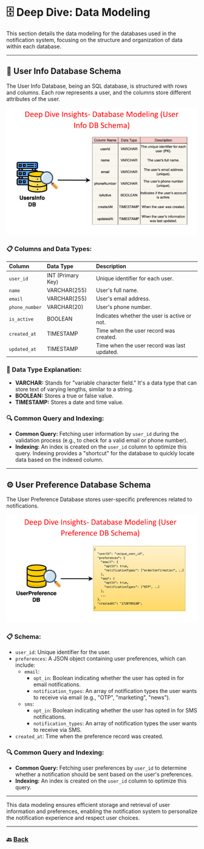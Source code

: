 # **🗄️ Deep Dive: Data Modeling**

This section details the data modeling for the databases used in the notification system, focusing on the structure and organization of data within each database.

---

## **👤 User Info Database Schema**

The User Info Database, being an SQL database, is structured with rows and columns. Each row represents a user, and the columns store different attributes of the user.

![05.png](img/05.png)

### **📋 Columns and Data Types:**

| Column | Data Type | Description |
| :---- | :---- | :---- |
| `user_id` | INT (Primary Key) | Unique identifier for each user. |
| `name` | VARCHAR(255) | User's full name. |
| `email` | VARCHAR(255) | User's email address. |
| `phone_number` | VARCHAR(20) | User's phone number. |
| `is_active` | BOOLEAN | Indicates whether the user is active or not. |
| `created_at` | TIMESTAMP | Time when the user record was created. |
| `updated_at` | TIMESTAMP | Time when the user record was last updated. |

### **📝 Data Type Explanation:**

* **VARCHAR:** Stands for "variable character field." It's a data type that can store text of varying lengths, similar to a string.
* **BOOLEAN:** Stores a true or false value.
* **TIMESTAMP:** Stores a date and time value.

### **🔍 Common Query and Indexing:**

* **Common Query:** Fetching user information by `user_id` during the validation process (e.g., to check for a valid email or phone number).
* **Indexing:** An index is created on the `user_id` column to optimize this query. Indexing provides a "shortcut" for the database to quickly locate data based on the indexed column.

---

## **⚙️ User Preference Database Schema**

The User Preference Database stores user-specific preferences related to notifications.

![06.png](img/06.png)

### **📋 Schema:**

* `user_id`: Unique identifier for the user.
* `preferences`: A JSON object containing user preferences, which can include:
  * `email`:
    * `opt_in`: Boolean indicating whether the user has opted in for email notifications.
    * `notification_types`: An array of notification types the user wants to receive via email (e.g., "OTP", "marketing", "news").
  * `sms`:
    * `opt_in`: Boolean indicating whether the user has opted in for SMS notifications.
    * `notification_types`: An array of notification types the user wants to receive via SMS.
* `created_at`: Time when the preference record was created.

### **🔍 Common Query and Indexing:**

* **Common Query:** Fetching user preferences by `user_id` to determine whether a notification should be sent based on the user's preferences.
* **Indexing:** An index is created on the `user_id` column to optimize this query.

---

This data modeling ensures efficient storage and retrieval of user information and preferences, enabling the notification system to personalize the notification experience and respect user choices.

---

### 🔙 [Back](../README.md)